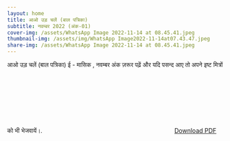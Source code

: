```yaml
---
layout: home
title: आओ उड़ चलें (बाल पत्रिका)
subtitle: नवम्बर 2022 (अंक-01)
cover-img: /assets/WhatsApp Image 2022-11-14 at 08.45.41.jpeg
thumbnail-img: /assets/img/WhatsApp Image2022-11-14at07.43.47.jpeg
share-img: /assets/WhatsApp Image 2022-11-14 at 08.45.41.jpeg
---
```


आओ उड़ चलें (बाल पत्रिका) ई - मासिक , नवम्बर अंक 
ज़रूर पढ़ें और यदि पसन्द आए तो अपने इष्ट मित्रों को भी भेजवायें।.
<object data="/assets/img/आओ-उड़-चलें-(NOV-2022).pdf" type="application/pdf" width="700px" height="1400px">
    <embed src="/assets/img/आओ-उड़-चलें-(NOV-2022).pdf">
        <a href="/assets/img/आओ-उड़-चलें-(NOV-2022).pdf">Download PDF</a>
</object>
